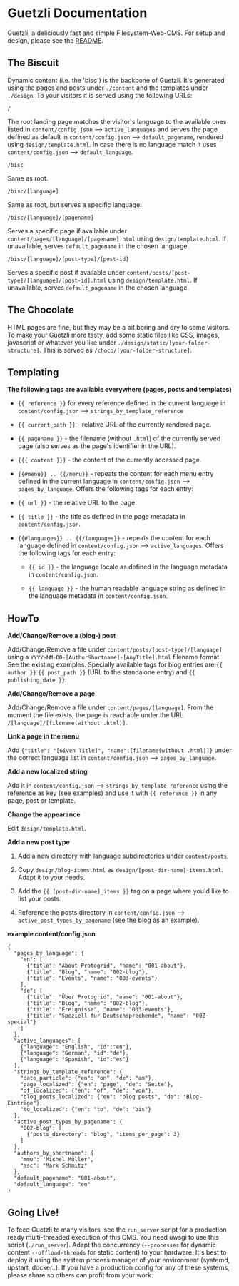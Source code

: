 Guetzli Documentation
=====================

Guetzli, a deliciously fast and simple Filesystem-Web-CMS. For setup and design, please see the [README](../README.md).

The Biscuit
-----------
Dynamic content (i.e. the 'bisc') is the backbone of Guetzli. It's generated using the pages and posts under `./content` and the templates under `./design`. To your visitors it is served using the following URLs:

`/`

The root landing page matches the visitor's language to the available ones listed in `content/config.json` --> `active_languages` and serves the page defined as default in `content/config.json` --> `default_pagename`, rendered using `design/template.html`. In case there is no language match it uses `content/config.json` --> `default_language`.

`/bisc`

Same as root.

`/bisc/[language]`

Same as root, but serves a specific language.

`/bisc/[language]/[pagename]`

Serves a specific page if available under `content/pages/[language]/[pagename].html` using `design/template.html`. If unavailable, serves `default_pagename` in the chosen language.

`/bisc/[language]/[post-type]/[post-id]`

Serves a specific post if available under `content/posts/[post-type]/[language]/[post-id].html` using `design/template.html`. If unavailable, serves `default_pagename` in the chosen language.

The Chocolate
-------------
HTML pages are fine, but they may be a bit boring and dry to some visitors. To make your Guetzli more tasty, add some static files like CSS, images, javascript or whatever you like under `./design/static/[your-folder-structure]`. This is served as `/choco/[your-folder-structure]`.

Templating
----------
**The following tags are available everywhere (pages, posts and templates)**

* `{{ reference }}` for every reference defined in the current language in `content/config.json` --> `strings_by_template_reference`

* `{{ current_path }}` - relative URL of the currently rendered page.

* `{{ pagename }}` - the filename (without `.html`) of the currently served page (also serves as the page's identifier in the URL).

* `{{{ content }}}` - the content of the currently accessed page.

*  `{{#menu}} .. {{/menu}}` - repeats the content for each menu entry defined in the current language in `content/config.json` --> `pages_by_language`. Offers the following tags for each entry:

  * `{{ url }}` - the relative URL to the page.

  * `{{ title }}` - the title as defined in the page metadata in `content/config.json`.

* `{{#languages}} .. {{/languages}}` - repeats the content for each language defined in `content/config.json` --> `active_languages`. Offers the following tags for each entry:

  * `{{ id }}` - the language locale as defined in the language metadata in `content/config.json`.

  * `{{ language }}` - the human readable language string as defined in the language metadata in `content/config.json`.

HowTo
-----
**Add/Change/Remove a (blog-) post**

Add/Change/Remove a file under `content/posts/[post-type]/[language]` using a `YYYY-MM-DD-[AuthorShortname]-[AnyTitle].html` filename format. See the existing examples. Specially available tags for blog entries are `{{ author }}` `{{ post_path }}` (URL to the standalone entry) and  `{{ publishing_date }}`.

**Add/Change/Remove a page**

Add/Change/Remove a file under `content/pages/[language]`. From the moment the file exists, the page is reachable under the URL `/[language]/[filename(without .html)]`.

**Link a page in the menu**

Add `{"title": "[Given Title]", "name":[filename(without .html)]}` under the correct language list in `content/config.json` --> `pages_by_language`.

**Add a new localized string**

Add it in `content/config.json` --> `strings_by_template_reference` using the reference as key (see examples) and use it with `{{ reference }}` in any page, post or template.

**Change the appearance**

Edit `design/template.html`.

**Add a new post type**

1) Add a new directory with language subdirectories under `content/posts`.

2) Copy `design/blog-items.html` as `design/[post-dir-name]-items.html`. Adapt it to your needs.

3) Add the `{{ [post-dir-name]_items }}` tag on a page where you'd like to list your posts.

4) Reference the posts directory in `content/config.json` --> `active_post_types_by_pagename` (see the blog as an example).

**example content/config.json**
```
{
  "pages_by_language": {
    "en": [
      {"title": "About Protogrid", "name": "001-about"},
      {"title": "Blog", "name": "002-blog"},
      {"title": "Events", "name": "003-events"}
    ],
    "de": [
      {"title": "Über Protogrid", "name": "001-about"},
      {"title": "Blog", "name": "002-blog"},
      {"title": "Ereignisse", "name": "003-events"},
      {"title": "Speziell für Deutschsprechende", "name": "00Z-special"}
    ]
  },
  "active_languages": [
    {"language": "English", "id":"en"},
    {"language": "German", "id":"de"},
    {"language": "Spanish", "id":"es"}
  ],
  "strings_by_template_reference": {
    "date_particle": {"en": "on", "de": "am"},
    "page_localized": {"en": "page", "de": "Seite"},
    "of_localized": {"en": "of", "de": "von"},
    "blog_posts_localized": {"en": "blog posts", "de": "Blog-Einträge"},
    "to_localized": {"en": "to", "de": "bis"}
  },
  "active_post_types_by_pagename": {
    "002-blog": [
      {"posts_directory": "blog", "items_per_page": 3}
    ]
  },
  "authors_by_shortname": {
    "mmu": "Michel Müller",
    "msc": "Mark Schmitz"
  },
  "default_pagename": "001-about",
  "default_language": "en"
}
```

Going Live!
-----------
To feed Guetzli to many visitors, see the `run_server` script for a production ready multi-threaded execution of this CMS. You need uwsgi to use this script (`./run_server`). Adapt the concurrency (`--processes` for dynamic content `--offload-threads` for static content) to your hardware. It's best to deploy it using the system process manager of your environment (systemd, upstart, docker..). If you have a production config for any of these systems, please share so others can profit from your work.